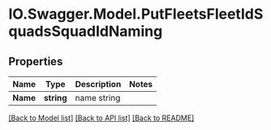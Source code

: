 # IO.Swagger.Model.PutFleetsFleetIdSquadsSquadIdNaming
## Properties

Name | Type | Description | Notes
------------ | ------------- | ------------- | -------------
**Name** | **string** | name string | 

[[Back to Model list]](../README.md#documentation-for-models) [[Back to API list]](../README.md#documentation-for-api-endpoints) [[Back to README]](../README.md)

